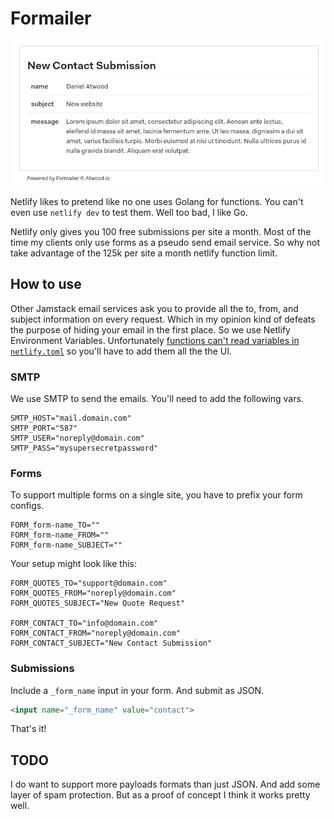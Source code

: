 # Formailer

![Screenshot](img.png)

Netlify likes to pretend like no one uses Golang for functions. You can't even use `netlify dev` to test them. Well too bad, I like Go.

Netlify only gives you 100 free submissions per site a month. Most of the time my clients only use forms as a pseudo send email service. So why not take advantage of the 125k per site a month netlify function limit.

## How to use
Other Jamstack email services ask you to provide all the to, from, and subject information on every request. Which in my opinion kind of defeats the purpose of hiding your email in the first place. So we use Netlify Environment Variables. Unfortunately [functions can't read variables in `netlify.toml`](https://github.com/netlify/netlify-lambda/issues/59) so you'll have to add them all the the UI.

### SMTP
We use SMTP to send the emails. You'll need to add the following vars.
```env
SMTP_HOST="mail.domain.com"
SMTP_PORT="587"
SMTP_USER="noreply@domain.com"
SMTP_PASS="mysupersecretpassword"
```

### Forms
To support multiple forms on a single site, you have to prefix your form configs.
```env
FORM_form-name_TO=""
FORM_form-name_FROM=""
FORM_form-name_SUBJECT=""
```

Your setup might look like this:
```env
FORM_QUOTES_TO="support@domain.com"
FORM_QUOTES_FROM="noreply@domain.com"
FORM_QUOTES_SUBJECT="New Quote Request"

FORM_CONTACT_TO="info@domain.com"
FORM_CONTACT_FROM="noreply@domain.com"
FORM_CONTACT_SUBJECT="New Contact Submission"
```

### Submissions
Include a `_form_name` input in your form. And submit as JSON.
```html
<input name="_form_name" value="contact">
```

That's it!


## TODO
I do want to support more payloads formats than just JSON. And add some layer of spam protection. But as a proof of concept I think it works pretty well.
